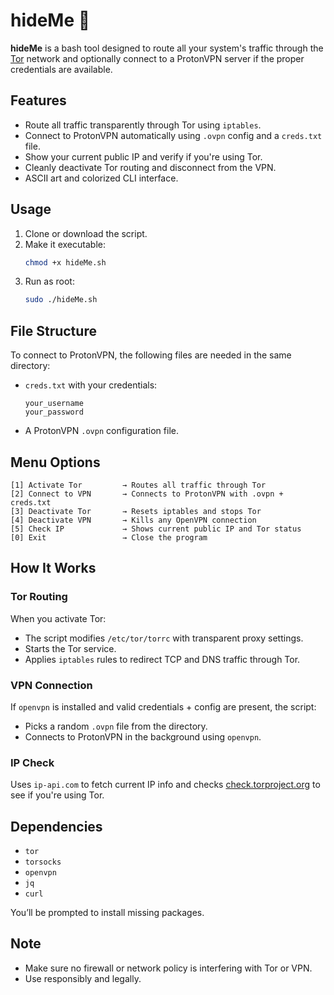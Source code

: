 # hideMe 🛜

**hideMe** is a bash tool designed to route all your system's traffic through the [Tor](https://www.torproject.org/) network and optionally connect to a ProtonVPN server if the proper credentials are available.

## Features

- Route all traffic transparently through Tor using `iptables`.
- Connect to ProtonVPN automatically using `.ovpn` config and a `creds.txt` file.
- Show your current public IP and verify if you're using Tor.
- Cleanly deactivate Tor routing and disconnect from the VPN.
- ASCII art and colorized CLI interface.

## Usage

1. Clone or download the script.
2. Make it executable:
   ```bash
   chmod +x hideMe.sh
   ```
3. Run as root:
   ```bash
   sudo ./hideMe.sh
   ```

## File Structure

To connect to ProtonVPN, the following files are needed in the same directory:

- `creds.txt` with your credentials:
  ```
  your_username
  your_password
  ```

- A ProtonVPN `.ovpn` configuration file.

## Menu Options

```
[1] Activate Tor         → Routes all traffic through Tor
[2] Connect to VPN       → Connects to ProtonVPN with .ovpn + creds.txt
[3] Deactivate Tor       → Resets iptables and stops Tor
[4] Deactivate VPN       → Kills any OpenVPN connection
[5] Check IP             → Shows current public IP and Tor status
[0] Exit                 → Close the program
```

## How It Works

### Tor Routing

When you activate Tor:

- The script modifies `/etc/tor/torrc` with transparent proxy settings.
- Starts the Tor service.
- Applies `iptables` rules to redirect TCP and DNS traffic through Tor.

### VPN Connection

If `openvpn` is installed and valid credentials + config are present, the script:

- Picks a random `.ovpn` file from the directory.
- Connects to ProtonVPN in the background using `openvpn`.

### IP Check

Uses `ip-api.com` to fetch current IP info and checks [check.torproject.org](https://check.torproject.org) to see if you're using Tor.

## Dependencies

- `tor`
- `torsocks`
- `openvpn`
- `jq`
- `curl`

You’ll be prompted to install missing packages.

## Note

- Make sure no firewall or network policy is interfering with Tor or VPN.
- Use responsibly and legally.
